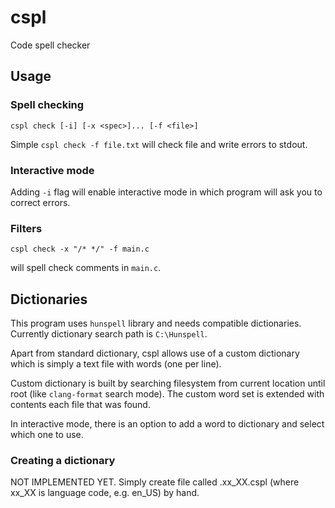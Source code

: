 # cspl
Code spell checker

## Usage
### Spell checking
```
cspl check [-i] [-x <spec>]... [-f <file>]
```
Simple `cspl check -f file.txt` will check file and write errors to stdout.

### Interactive mode
Adding `-i` flag will enable interactive mode in which program will ask you to correct errors.

### Filters
```
cspl check -x "/* */" -f main.c
```
will spell check comments in `main.c`.

## Dictionaries
This program uses `hunspell` library and needs compatible dictionaries. Currently dictionary search path is `C:\Hunspell`.

Apart from standard dictionary, cspl allows use of a custom dictionary which is simply a text file with words (one per line).

Custom dictionary is built by searching filesystem from current location until root (like `clang-format` search mode).
The custom word set is extended with contents each file that was found.

In interactive mode, there is an option to add a word to dictionary and select which one to use.

### Creating a dictionary
NOT IMPLEMENTED YET.
Simply create file called .xx_XX.cspl (where xx_XX is language code, e.g. en_US) by hand.
